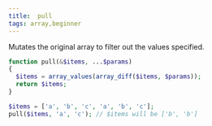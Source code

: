 ```yaml
---
title:  pull
tags: array,beginner
---
```

Mutates the original array to filter out the values specified.

```php
function pull(&$items, ...$params)
{
  $items = array_values(array_diff($items, $params));
  return $items;
}
```

```php
$items = ['a', 'b', 'c', 'a', 'b', 'c'];
pull($items, 'a', 'c'); // $items will be ['b', 'b']
```
